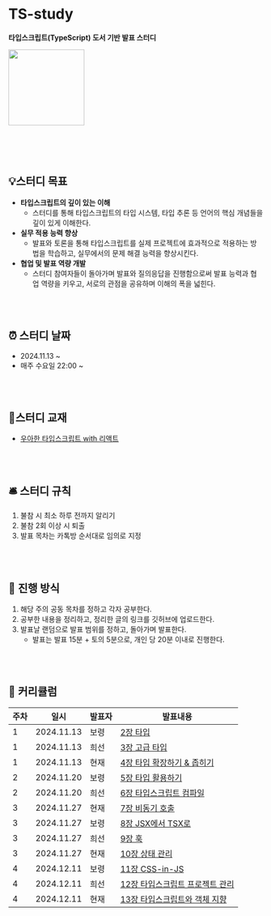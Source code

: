 # TS-study

**타입스크립트(TypeScript) 도서 기반 발표 스터디**

<img src="https://github.com/user-attachments/assets/c9a17e92-9872-4770-af23-25cec91524a7" width="150px" height="150px" />

<br/><br/>
<br/>

## 💡스터디 목표

- **타입스크립트의 깊이 있는 이해**
    - 스터디를 통해 타입스크립트의 타입 시스템, 타입 추론 등 언어의 핵심 개념들을 깊이 있게 이해한다.
- **실무 적용 능력 향상**
    - 발표와 토론을 통해 타입스크립트를 실제 프로젝트에 효과적으로 적용하는 방법을 학습하고, 실무에서의 문제 해결 능력을 향상시킨다.
- **협업 및 발표 역량 개발**
    - 스터디 참여자들이 돌아가며 발표와 질의응답을 진행함으로써 발표 능력과 협업 역량을 키우고, 서로의 관점을 공유하며 이해의 폭을 넓힌다.

<br/><br/>

## ⏰ 스터디 날짜

- 2024.11.13 ~
- 매주 수요일 22:00 ~

<br/><br/>

## 📘스터디 교재

- [우아한 타입스크립트 with 리액트](https://product.kyobobook.co.kr/detail/S000210716282?utm_source=google&utm_medium=cpc&utm_campaign=googleSearch&gad_source=1&gclid=Cj0KCQjwjNS3BhChARIsAOxBM6qZ81rCRgQN-7GDF3G3voumUOTmV9CNJd2tMD6z2P-QN56qG2Xvb_saAphREALw_wcB)

<br/><br/>

## 🛎️ 스터디 규칙

1. 불참 시 최소 하루 전까지 알리기
2. 불참 2회 이상 시 퇴출
3. 발표 목차는 카톡방 순서대로 임의로 지정

<br/><br/>

## 📢 진행 방식

1. 해당 주의 공동 목차를 정하고 각자 공부한다.
2. 공부한 내용을 정리하고, 정리한 글의 링크를 깃허브에 업로드한다.
3. 발표날 랜덤으로 발표 범위를 정하고, 돌아가며 발표한다.
    - 발표는 발표 15분 + 토의 5분으로, 개인 당 20분 이내로 진행한다.

<br/><br/>

## 📆 커리큘럼

| 주차 | 일시 | 발표자 | 발표내용 |
| --- | --- | --- | --- |
| 1 | 2024.11.13 | 보령 | [2장 타입](https://thin-brisket-ae4.notion.site/2-1101725a42fe804c840ed5278cd26724?pvs=4) |
| 1 | 2024.11.13 | 희선 | [3장 고급 타입](https://heess.notion.site/3-136af5c28112805c85bcc97b5c815d55) |
| 1 | 2024.11.13 | 현재 | [4장 타입 확장하기 & 좁히기](https://typical-pearl-e88.notion.site/4-1329d8bb0e5b80248c79e6ad764c71fb) |
| 2 | 2024.11.20 | 보령 | [5장 타입 활용하기](https://thin-brisket-ae4.notion.site/5-1441725a42fe809aa3b3fc2159cc0052?pvs=4) |
| 2 | 2024.11.20 | 희선 | [6장 타입스크립트 컴파일](https://heess.notion.site/6-142af5c281128058a330c48c8f150ebd#142af5c28112809c9472e73980e1e669) |
| 3 | 2024.11.27 | 현재 | [7장 비동기 호출](https://typical-pearl-e88.notion.site/7-1429d8bb0e5b800892c1dd398ad06438) |
| 3 | 2024.11.27 | 보령 | [8장 JSX에서 TSX로](https://thin-brisket-ae4.notion.site/8-JSX-TSX-1441725a42fe807ea7a9e83332aef4f3?pvs=4) |
| 3 | 2024.11.27 | 희선 | [9장 훅](https://heess.notion.site/9-14baf5c28112809d80dbc0414bfda12d?pvs=4) |
| 3 | 2024.11.27 | 현재 | [10장 상태 관리](https://typical-pearl-e88.notion.site/10-14a9d8bb0e5b80d78bd5f35e43a7b682?pvs=74) |
| 4 | 2024.12.11 | 보령 | [11장 CSS-in-JS](https://thin-brisket-ae4.notion.site/11-CSS-in-JS-14c1725a42fe8083b9c3e7b8a68a7ca0?pvs=4) |
| 4 | 2024.12.11 | 희선 | [12장 타입스크립트 프로젝트 관리](https://heess.notion.site/12-14daf5c28112808eb523cb625730cedd) |
| 4 | 2024.12.11 | 현재 | [13장 타입스크립트와 객체 지향](https://typical-pearl-e88.notion.site/13-1599d8bb0e5b80a4aebbe6f4ebbfae5d) |


<br/><br/>

